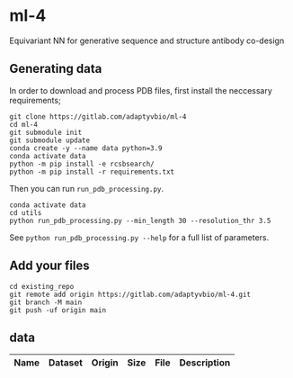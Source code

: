 # ml-4
Equivariant NN for generative sequence and structure antibody co-design

## Generating data
In order to download and process PDB files, first install the neccessary requirements;
```
git clone https://gitlab.com/adaptyvbio/ml-4
cd ml-4
git submodule init
git submodule update
conda create -y --name data python=3.9
conda activate data
python -m pip install -e rcsbsearch/ 
python -m pip install -r requirements.txt
```

Then you can run `run_pdb_processing.py`.
```
conda activate data
cd utils
python run_pdb_processing.py --min_length 30 --resolution_thr 3.5
```

See `python run_pdb_processing.py --help` for a full list of parameters.


## Add your files

```
cd existing_repo
git remote add origin https://gitlab.com/adaptyvbio/ml-4.git
git branch -M main
git push -uf origin main
```

## data

|Name|Dataset|Origin|Size|File|Description|
|----|-----|-----|----|-----|------|


